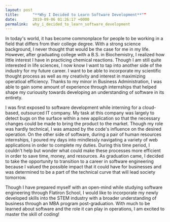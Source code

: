 ```yaml
---
layout: post
title:      "**Why I Decided to Learn Software Development**""
date:       2019-09-06 01:26:17 +0000
permalink:  why_i_decided_to_learn_software_development
---
```



In today's world, it has become commonplace for people to be working in a field that differs from their college degree. With a strong science background, I never thought that would be the case for me in my life. However, after graduating college with a B.S. in Biochemistry, I realized how little interest I have in practicing chemical reactions. Though I am still quite interested in life sciences, I now know I want to tap into another side of the industry for my future career. I want to be able to incorporate my scientific thought process as well as my creativity and interest in maximizing operatioal efficiency. Thanks to my minor in Business Administration, I was able to gain some amount of experience through internships that helped shape my curiousity towards developing an understanding of software in its entirety.

I was first exposed to software development while interning for a cloud-based, outsourced IT company. My task at this company was largely to detect bugs on the surface within a new application so that the necessary changes could be made to bring the product to the market. Though my role was hardly technical, I was amazed by the code's influence on the desired operation. On the other side of software, during a pair of human resources internships, I poured my days into mindlessly navigating a variety of web applications in order to complete my duties. During this time period, I couldn't help but wonder what could make these processes more efficient in order to save time, money, and resources. As graduation came, I decided to take the opportunity to transition to a career in software engineering because I valued the possible impact that it could have for businesses and was determined to be a part of the technical curve that will lead society tomorrow.

Though I have prepared myself with an open-mind while studying software engineering through Flatiron School, I would like to incorporate my newly developed skills into the STEM industry with a broader understanding of business through an MBA program post-graduation. With much to be learned about software and the role it can play in operations, I am excited to master the skill of coding!
